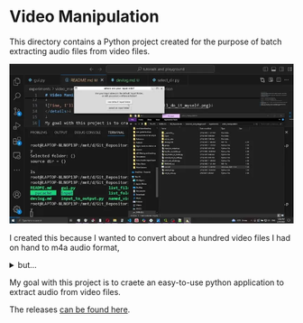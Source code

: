 # Video Manipulation

This directory contains a Python project created for the purpose of batch extracting  audio files from video files.

![gui demonstration](../../img/vid_manip/gui%20demonstration.webp)

I created this because I wanted to convert about a hundred video files I had on hand to m4a audio format, <details>
<summary>but...</summary>


![why1a](../../img/vid_manip/monthly%20sub.PNG)

![why1b](../../img/vid_manip/one%20day%20trial.PNG)

![Fine, I'll do it myself](../../img/thanos_fine_ill_do_it_myself.png)
</details>

My goal with this project is to craete an easy-to-use python application to extract audio from video files.

The releases [can be found here](https://github.com/Jabulani-N/tutorials_and_playground/releases).
